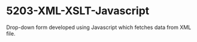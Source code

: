 # 5203-XML-XSLT-Javascript
Drop-down form developed using Javascript which fetches data from XML file.
